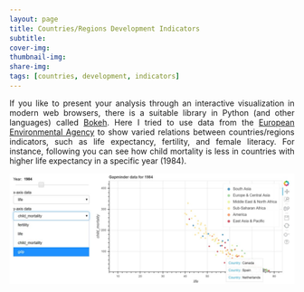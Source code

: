 ```yaml
---
layout: page
title: Countries/Regions Development Indicators
subtitle: 
cover-img: 
thumbnail-img: 
share-img: 
tags: [countries, development, indicators]
---
```


<p align='justify'>
If you like to present your analysis through an interactive visualization in modern web browsers, there is a suitable library in Python 
(and other languages) called <a href="https://bokeh.org/">Bokeh</a>. Here I tried to use data from the <a href="https://www.eea.europa.eu/data-and-maps/figures/correlation-between-fertility-and-female-education">European Environmental Agency</a> 
to show varied relations between countries/regions indicators, such as life expectancy, fertility, and female literacy. For instance, following you can see 
how child mortality is less in countries with higher life expectancy in a specific year (1984). 
</p>

<p align="center">
<img src="assets/portfolio/country_reg_ind_py_bokeh-pic-01.jpg" width="1000">
</p>

